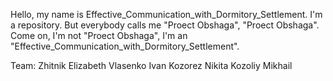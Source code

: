 Hello, my name is Effective_Communication_with_Dormitory_Settlement. I'm a repository. But everybody calls me "Proect Obshaga", "Proect Obshaga". Come on, I'm not "Proect Obshaga", I'm an "Effective_Communication_with_Dormitory_Settlement".

Team:
Zhitnik Elizabeth
Vlasenko Ivan
Kozorez Nikita
Kozoliy Mikhail